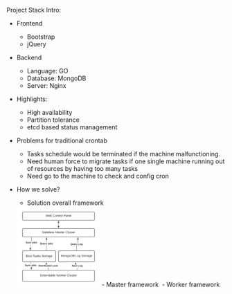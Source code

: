 Project Stack Intro:
- Frontend
    - Bootstrap
    - jQuery

- Backend
    - Language: GO
    - Database: MongoDB
    - Server: Nginx

- Highlights:
    - High availability
    - Partition tolerance 
    - etcd based status management
    
- Problems for traditional crontab
    - Tasks schedule would be terminated if the machine malfunctioning. 
    - Need human force to migrate tasks if one single machine running out of resources by having too many tasks
    - Need go to the machine to check and config cron

- How we solve?
    - Solution overall framework
    <img src="img/Solution Framework.png" width="40%"/>
    - Master framework
    <img />
    - Worker framework
    <img />